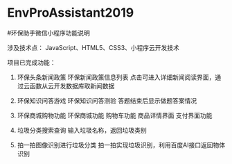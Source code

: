 # EnvProAssistant2019
#环保助手微信小程序功能说明

涉及技术点：
JavaScript、HTML5、CSS3、小程序云开发技术

项目已完成功能：
1.	环保头条新闻政策
环保新闻政策信息列表
点击可进入详细新闻阅读界面，通过云函数从云开发数据库取新闻数据

2.	环保知识问答游戏
环保知识问答测验
答题结束后显示做题答案情况

3.	环保商城购物功能
环保商城功能
购物车功能
商品详情界面
支付界面功能

4.	垃圾分类搜索查询
输入垃圾名称，返回垃圾类别

5.	拍一拍图像识别进行垃圾分类
拍一拍实现垃圾识别，利用百度AI接口返回物体识别

